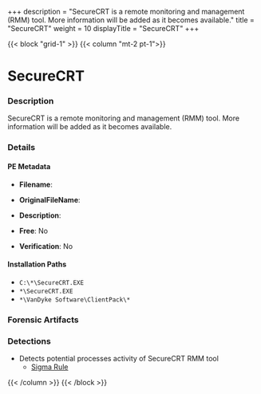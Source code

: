+++
description = "SecureCRT is a remote monitoring and management (RMM) tool. More information will be added as it becomes available."
title = "SecureCRT"
weight = 10
displayTitle = "SecureCRT"
+++


{{< block "grid-1" >}}
{{< column "mt-2 pt-1">}}

# SecureCRT


### Description

SecureCRT is a remote monitoring and management (RMM) tool. More information will be added as it becomes available.




### Details


#### PE Metadata
- **Filename**: 
- **OriginalFileName**: 
- **Description**: 


- **Free**: No

- **Verification**: No




#### Installation Paths
- `C:\*\SecureCRT.EXE`
- `*\SecureCRT.EXE`
- `*\VanDyke Software\ClientPack\*`

### Forensic Artifacts






### Detections
- Detects potential processes activity of SecureCRT RMM tool
  - [Sigma Rule](https://github.com/magicsword-io/LOLRMM/blob/main/detections/sigma/securecrt_processes_sigma.yml)




{{< /column >}}
{{< /block >}}
